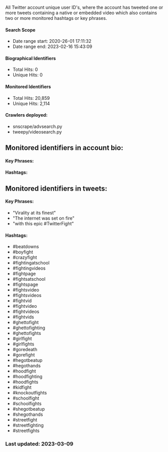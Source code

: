 All Twitter account unique user ID's, where the account has tweeted one or more tweets containing a native or embedded 
video which also contains two or more monitored hashtags or key phrases.

#### Search Scope
* Date range start: 2020-26-01 17:11:32
* Date range end: 2023-02-16 15:43:09

#### Biographical Identifiers
* Total Hits: 0
* Unique Hits: 0

#### Monitored Identifiers
* Total Hits: 20,859
* Unique Hits: 2,114

#### Crawlers deployed: 
* snscrape/advsearch.py 
* tweepy/videosearch.py

## Monitored identifiers in account bio:

#### Key Phrases:

#### Hashtags:

## Monitored identifiers in tweets:

#### Key Phrases:
* "Virality at its finest"
* "The internet was set on fire"
* "with this epic #TwitterFight"

#### Hashtags:
* #beatdowns
* #boyfight 
* #crazyfight
* #fightingatschool 
* #fightingvideos
* #fightpage
* #fightsatschool
* #fightspage
* #fightsvideo 
* #fightsvideos
* #fightvid
* #fightvideo
* #fightvideos
* #fightvids
* #ghettofight
* #ghettofighting
* #ghettofights
* #girlfight 
* #girlfights 
* #goredeath
* #gorefight
* #hegotbeatup 
* #hegothands
* #hoodfight
* #hoodfighting
* #hoodfights
* #kidfight
* #knockoutfights
* #schoolfight
* #schoolfights
* #shegotbeatup 
* #shegothands 
* #streetfight
* #streetfighting
* #streetfights

### Last updated: 2023-03-09
